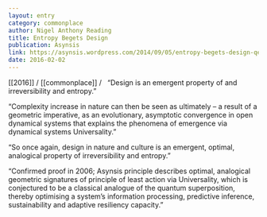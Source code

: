 ```yaml
---
layout: entry
category: commonplace
author: Nigel Anthony Reading
title: Entropy Begets Design
publication: Asynsis
link: https://asynsis.wordpress.com/2014/09/05/entropy-begets-design-qed-2/
date: 2016-02-02
---
```


[[2016]] / [[commonplace]] / 
 
“Design is an emergent property of and irreversibility and entropy.”

“Complexity increase in nature can then be seen as ultimately – a result of a geometric imperative, as an evolutionary, asymptotic convergence in open dynamical systems that explains the phenomena of emergence via dynamical systems Universality.”

“So once again, design in nature and culture is an emergent, optimal, analogical property of irreversibility and entropy.”

“Confirmed proof in 2006; Asynsis principle describes optimal, analogical geometric signatures of principle of least action via Universality, which is conjectured to be a classical analogue of the quantum superposition, thereby optimising a system’s information processing, predictive inference, sustainability and adaptive resiliency capacity.”
